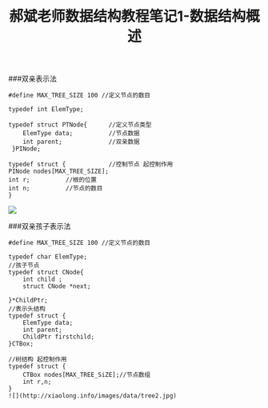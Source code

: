 ﻿---
layout: post
title: 郝斌老师数据结构教程笔记1-数据结构概述
description: ""
categories: [data]
tags: [数据结构与算法]
---


###双亲表示法

	#define MAX_TREE_SIZE 100 //定义节点的数目

  	typedef int ElemType;

  	typedef struct PTNode{      //定义节点类型
    	ElemType data;          //节点数据
    	int parent;             //双亲数据
 	 }PINode;

  	typedef struct {            //控制节点 起控制作用
    PINode nodes[MAX_TREE_SIZE];
    int r;          //根的位置
    int n;          //节点的数目
  	}
![](http://xiaolong.info/images/data/tree1.jpg)

###双亲孩子表示法

	#define MAX_TREE_SIZE 100 //定义节点的数目

	typedef char ElemType;
	//孩子节点
	typedef struct CNode{
    	int child ;
    	struct CNode *next;

	}*ChildPtr;
	//表示头结构
	typedef struct {
   		ElemType data;
    	int parent;
    	ChildPtr firstchild;
	}CTBox;

	//树结构 起控制作用
	typedef struct {
	    CTBox nodes[MAX_TREE_SiZE];//节点数组
	    int r,n;
	}
	![](http://xiaolong.info/images/data/tree2.jpg)